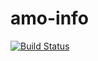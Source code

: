 # amo-info

[![Build Status](https://travis-ci.com/willdurand/amo-info.svg?branch=master)](https://travis-ci.com/willdurand/amo-info)
